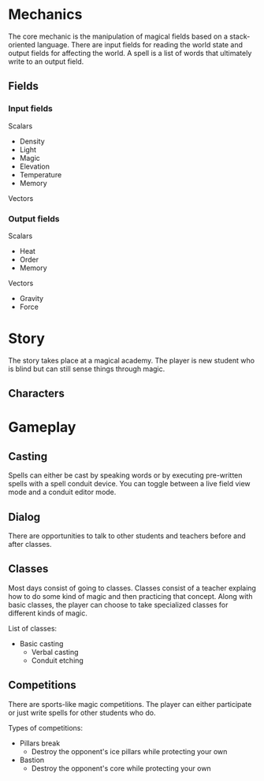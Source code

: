 # Mechanics

The core mechanic is the manipulation of magical fields based on a stack-oriented language.
There are input fields for reading the world state and output fields for affecting the world.
A spell is a list of words that ultimately write to an output field.

## Fields

### Input fields

Scalars
- Density
- Light
- Magic
- Elevation
- Temperature
- Memory

Vectors

### Output fields

Scalars
- Heat
- Order
- Memory

Vectors
- Gravity
- Force

# Story

The story takes place at a magical academy. 
The player is new student who is blind but can still sense things through magic.

## Characters

# Gameplay

## Casting

Spells can either be cast by speaking words or by executing pre-written spells with a spell conduit device.
You can toggle between a live field view mode and a conduit editor mode.

## Dialog

There are opportunities to talk to other students and teachers before and after classes.

## Classes

Most days consist of going to classes.
Classes consist of a teacher explaing how to do some kind of magic and then practicing that concept.
Along with basic classes, the player can choose to take specialized classes for different kinds of magic.

List of classes:
- Basic casting
  - Verbal casting
  - Conduit etching

## Competitions

There are sports-like magic competitions.
The player can either participate or just write spells for other students who do.

Types of competitions:
- Pillars break
  - Destroy the opponent's ice pillars while protecting your own
- Bastion
  - Destroy the opponent's core while protecting your own